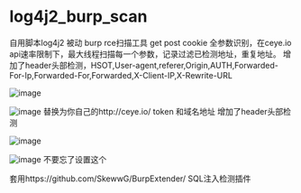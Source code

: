 # log4j2_burp_scan
自用脚本log4j2 被动 burp rce扫描工具 get post cookie 全参数识别，在ceye.io api速率限制下，最大线程扫描每一个参数，记录过滤已检测地址，重复地址。
增加了header头部检测，HSOT,User-agent,referer,Origin,AUTH,Forwarded-For-Ip,Forwarded-For,Forwarded,X-Client-IP,X-Rewrite-URL

![image](https://user-images.githubusercontent.com/50195525/145595971-b9de921f-112b-4b5b-8da4-70246fe0d7c8.png)

![image](https://user-images.githubusercontent.com/50195525/145678701-242db627-dab7-4952-8b54-ca962334ec79.png)
替换为你自己的http://ceye.io/ token 和域名地址
增加了header头部检测

![image](https://user-images.githubusercontent.com/50195525/145678749-9b0fd622-870c-471e-94fe-d3f47ee5398b.png)

![image](https://user-images.githubusercontent.com/50195525/145596378-610449c5-6693-48e7-bbac-db182cead42b.png)
不要忘了设置这个

套用https://github.com/SkewwG/BurpExtender/ SQL注入检测插件


